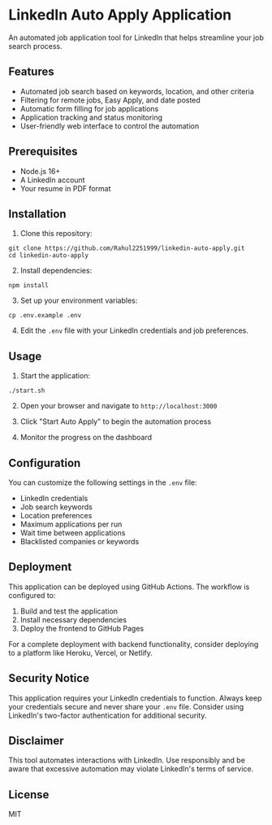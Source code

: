 # LinkedIn Auto Apply Application

An automated job application tool for LinkedIn that helps streamline your job search process.

## Features

- Automated job search based on keywords, location, and other criteria
- Filtering for remote jobs, Easy Apply, and date posted
- Automatic form filling for job applications
- Application tracking and status monitoring
- User-friendly web interface to control the automation

## Prerequisites

- Node.js 16+
- A LinkedIn account
- Your resume in PDF format

## Installation

1. Clone this repository:
```
git clone https://github.com/Rahul2251999/linkedin-auto-apply.git
cd linkedin-auto-apply
```

2. Install dependencies:
```
npm install
```

3. Set up your environment variables:
```
cp .env.example .env
```

4. Edit the `.env` file with your LinkedIn credentials and job preferences.

## Usage

1. Start the application:
```
./start.sh
```

2. Open your browser and navigate to `http://localhost:3000`

3. Click "Start Auto Apply" to begin the automation process

4. Monitor the progress on the dashboard

## Configuration

You can customize the following settings in the `.env` file:

- LinkedIn credentials
- Job search keywords
- Location preferences
- Maximum applications per run
- Wait time between applications
- Blacklisted companies or keywords

## Deployment

This application can be deployed using GitHub Actions. The workflow is configured to:

1. Build and test the application
2. Install necessary dependencies
3. Deploy the frontend to GitHub Pages

For a complete deployment with backend functionality, consider deploying to a platform like Heroku, Vercel, or Netlify.

## Security Notice

This application requires your LinkedIn credentials to function. Always keep your credentials secure and never share your `.env` file. Consider using LinkedIn's two-factor authentication for additional security.

## Disclaimer

This tool automates interactions with LinkedIn. Use responsibly and be aware that excessive automation may violate LinkedIn's terms of service.

## License

MIT

